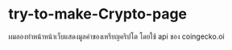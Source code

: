# try-to-make-Crypto-page
ผมลองทำหน้าหน้าเว็บแสดงมูลค่าของเหรียญคริปโต โดยใช้ api ของ coingecko.oi 

